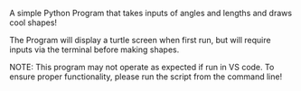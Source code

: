 A simple Python Program that takes inputs of angles and lengths and draws cool shapes!

The Program will display a turtle screen when first run, but will require inputs via the terminal before making shapes.

NOTE: This program may not operate as expected if run in VS code. To ensure proper functionality, please run the script from the command line!